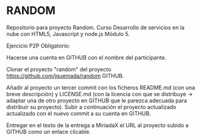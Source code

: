 RANDOM
======

Repositorio para proyecto Random. Curso Desarrollo de servicios en la nube con HTML5, Javascript y node.js
Módulo 5. 

Ejercicio P2P Obligatorio:

Hacerse una cuenta en GITHUB con el nombre del participante.

Clonar el proyecto "random" del proyecto https://github.com/jquemada/random GITHUB.

Añadir al proyecto un tercer commit con los ficheros README.md (con una breve descripción) y  LICENSE.md (con la licencia con que se distribuye -> adaptar una de otro proyecto en GITHUB que le parezca adecuada para distribuir su proyecto). Subir a continuación el proyecto actualizado actualizado con el nuevo commit a su cuenta en GITHUB.

Entregar en el texto de la entrega a MiriadaX  el URL al proyecto subido a GITHUB como un enlace clicable.


